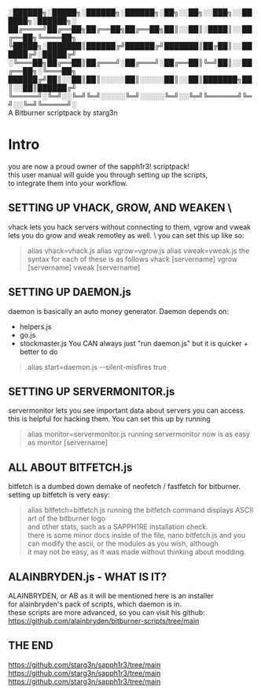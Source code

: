 ░██████╗░█████╗░██████╗░██████╗░██╗░░██╗░░███╗░░██████╗░██████╗░ \
██╔════╝██╔══██╗██╔══██╗██╔══██╗██║░░██║░████║░░██╔══██╗╚════██╗ \
╚█████╗░███████║██████╔╝██████╔╝███████║██╔██║░░██████╔╝░█████╔╝ \
░╚═══██╗██╔══██║██╔═══╝░██╔═══╝░██╔══██║╚═╝██║░░██╔══██╗░╚═══██╗ \
██████╔╝██║░░██║██║░░░░░██║░░░░░██║░░██║███████╗██║░░██║██████╔╝ \
╚═════╝░╚═╝░░╚═╝╚═╝░░░░░╚═╝░░░░░╚═╝░░╚═╝╚══════╝╚═╝░░╚═╝╚═════╝░ \
              A Bitburner scriptpack by starg3n

# Intro
you are now a proud owner of the sapph1r3! scriptpack! \
this user manual will guide you through setting up the scripts,  \
to integrate them into your workflow. 

## SETTING UP VHACK, GROW, AND WEAKEN \
  vhack lets you hack servers without connecting to them, vgrow and vweak \
  lets you do grow and weak remotley as well. \ 
  you can set this up like so: 
  > alias vhack=vhack.js
  > alias vgrow=vgrow.js
  > alias vweak=vweak.js
  the syntax for each of these is as follows
  > vhack [servername]
  > vgrow [servername]
  > vweak [servername]

## SETTING UP DAEMON.js
  daemon is basically an auto money generator. Daemon depends on:
  - helpers.js
  - go.js
  - stockmaster.js
  You CAN always just "run daemon.js" but it is quicker + better to do
  > alias start=daemon.js --silent-misfires true

## SETTING UP SERVERMONITOR.js
  servermonitor lets you see important data about servers you can access. \
  this is helpful for hacking them. You can set this up by running 
  > alias monitor=servermonitor.js
  running servermonitor now is as easy as 
  > monitor [servername]

## ALL ABOUT BITFETCH.js
  bitfetch is a dumbed down demake of neofetch / fastfetch for bitburner. \
  setting up bitfetch is very easy: 
  > alias bitfetch=bitfetch.js
  running the bitfetch command displays ASCII art of the bitburner logo \
  and other stats, such as a SAPPH1RE installation check. \
  there is some minor docs inside of the file, 
  > nano bitfetch.js 
  and you can modify the ascii, or the modules as you wish, although \
  it may not be easy, as it was made without thinking about modding.

## ALAINBRYDEN.js - WHAT IS IT?
  ALAINBRYDEN, or AB as it will be mentioned here is an installer \
  for alainbryden's pack of scripts, which daemon is in. \
  these scripts are more advanced, so you can visit his github: \
  https://github.com/alainbryden/bitburner-scripts/tree/main


## THE END
https://github.com/starg3n/sapph1r3/tree/main
https://github.com/starg3n/sapph1r3/tree/main
https://github.com/starg3n/sapph1r3/tree/main
